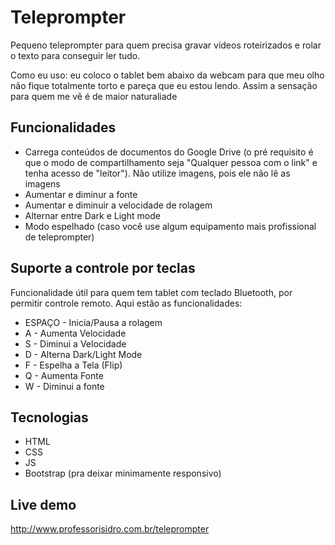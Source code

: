 # Teleprompter
Pequeno teleprompter para quem precisa gravar vídeos roteirizados e rolar o texto para conseguir ler tudo.

Como eu uso: eu coloco o tablet bem abaixo da webcam para que meu olho não fique totalmente torto e pareça que eu estou lendo. Assim a sensação para quem me vê é de maior naturaliade

## Funcionalidades
- Carrega conteúdos de documentos do Google Drive (o pré requisito é que o modo de compartilhamento seja "Qualquer pessoa com o link" e tenha acesso de  "leitor"). Não utilize imagens, pois ele não lê as imagens
- Aumentar e diminur a fonte
- Aumentar e diminuir a velocidade de rolagem
- Alternar entre Dark e Light mode
- Modo espelhado (caso você use algum equipamento mais profissional de teleprompter)

## Suporte a controle por teclas
Funcionalidade útil para quem tem tablet com teclado Bluetooth, por permitir controle remoto. Aqui estão as funcionalidades:
- ESPAÇO - Inicia/Pausa a rolagem
- A - Aumenta Velocidade
- S - Diminui a Velocidade
- D - Alterna Dark/Light Mode
- F - Espelha a Tela (Flip)
- Q - Aumenta Fonte
- W - Diminui a fonte

## Tecnologias
- HTML
- CSS
- JS
- Bootstrap (pra deixar minimamente responsivo)

## Live demo
http://www.professorisidro.com.br/teleprompter

